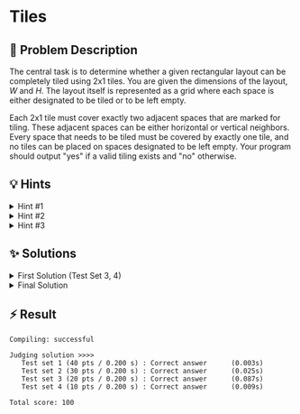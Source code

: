 # Tiles

## 📝 Problem Description

The central task is to determine whether a given rectangular layout can be completely tiled using 2x1 tiles. You are given the dimensions of the layout, $W$ and $H$. The layout itself is represented as a grid where each space is either designated to be tiled or to be left empty.

Each 2x1 tile must cover exactly two adjacent spaces that are marked for tiling. These adjacent spaces can be either horizontal or vertical neighbors. Every space that needs to be tiled must be covered by exactly one tile, and no tiles can be placed on spaces designated to be left empty. Your program should output "yes" if a valid tiling exists and "no" otherwise.

## 💡 Hints

<details>
<summary>Hint #1</summary>
Before diving into complex algorithms, consider a simple, fundamental property of the tiles. Each tile covers exactly two spaces. What does this imply about the total number of spaces that need to be tiled for a valid solution to even be possible?
</details>
<details>
<summary>Hint #2</summary>
This problem is about pairing up adjacent, tileable spaces. How can you model this? Think about representing each tileable space as an object and the potential placement of a tile between two adjacent spaces as a connection between them. This reframes the problem from laying tiles to finding a perfect set of pairings.
</details>
<details>
<summary>Hint #3</summary>
The problem can be solved by finding a **maximum matching**. To construct the required model, it's incredibly helpful to color the grid like a checkerboard. Notice that any 2x1 tile will always cover one "white" space and one "black" space. This structure allows you to create a **bipartite graph**. Maximum matching in a bipartite graph is a classic problem that can be solved efficiently using a max-flow algorithm.
</details>

## ✨ Solutions

<details> 

<summary>First Solution (Test Set 3, 4)</summary>

This solution correctly identifies the problem as a **bipartite matching** problem and uses **maximum flow** to solve it. The approach models the tileable spaces as vertices in a bipartite graph, where vertices are colored in a checkerboard pattern (based on whether `(r + c)` is even or odd).

The key insight is that any 2×1 tile must cover exactly one "white" space and one "black" space. This creates a bipartite graph where we need to find a perfect matching.

However, this implementation has some issues in its graph construction. It creates **bidirectional edges** between adjacent tileable spaces and attempts to handle both possible checkerboard colorings by running the flow algorithm twice (once with `odd=false` and once with `odd=true`) and checking if either produces a perfect matching.

While this approach demonstrates understanding of the core concepts, the graph construction is not optimal, which limits its effectiveness on certain test cases. Despite these implementation issues, the solution manages to pass some test sets.

### Code
```cpp
///3
#include<iostream>
#include<vector>
#include<string>

#include<boost/graph/adjacency_list.hpp>
#include<boost/graph/push_relabel_max_flow.hpp>

using index_map = std::unordered_map<std::pair<int, int>, int>;

using traits = boost::adjacency_list_traits<boost::vecS, boost::vecS, boost::directedS>;
using graph = boost::adjacency_list<boost::vecS, 
                                    boost::vecS, 
                                    boost::directedS, 
                                    boost::no_property,
                                    boost::property<boost::edge_capacity_t, long,
                                                    boost::property<boost::edge_residual_capacity_t, long,
                                                                    boost::property<boost::edge_reverse_t, traits::edge_descriptor>>>>;
using vertex_desc = traits::vertex_descriptor;
using edge_desc = traits::edge_descriptor;

class edge_adder {
  graph &G;
  
  public:
    explicit edge_adder(graph &G) : G(G) {}
    
    void add_edge(int from, int to, long capacity) {
      auto c_map = boost::get(boost::edge_capacity, G);
      auto r_map = boost::get(boost::edge_reverse, G);
      const auto e = boost::add_edge(from, to, G).first;
      const auto rev_e = boost::add_edge(to, from, G).first;
      c_map[e] = capacity;
      c_map[rev_e] = 0; // reverse edge has no capacity!
      r_map[e] = rev_e;
      r_map[rev_e] = e;
    }
};

int calculate_flow(int w, int h, std::vector<std::vector<bool>>& garden, bool odd) {
  // Build Graph
  graph G(w * h); // It would make more sense to only add num_nodes nodes, but this makes it easier to code
  edge_adder adder(G);
  
  const vertex_desc v_source = boost::add_vertex(G);
  const vertex_desc v_sink = boost::add_vertex(G);

  for(int r = 0; r < h; ++r) {
    for(int c = 0; c < w; ++c) {
      if(garden[r][c]) {
        int v_idx = r * w + c;

        // Add alternating source and sink connections in checkerboard pattern
        if((r + c) % 2 == odd) {
          adder.add_edge(v_source, v_idx, 1);
        } else {
          adder.add_edge(v_idx, v_sink, 1);
        }
        
        // Add connections to neighbors
        if(r != h-1 && garden[r+1][c]) {
          adder.add_edge(v_idx, (r+1) * w + c, 1);
          adder.add_edge((r+1) * w + c, v_idx, 1);
        }
        if(c != w-1 && garden[r][c+1]) {
          adder.add_edge(v_idx, r * w + (c + 1), 1);
          adder.add_edge(r * w + (c + 1), v_idx, 1);
        }
      }
    }
  }
  
  // ===== CALCULATE MAX FLOW =====
  int flow = boost::push_relabel_max_flow(G, v_source, v_sink);
  
  return flow;
}

void solve() {
  // ===== READ INPUT =====
  // Read Input
  int w, h; std::cin >> w >> h;
  int num_nodes = 0;
  
  std::vector<std::vector<bool>> garden(h, std::vector<bool>(w, false));
  for(int r = 0; r < h; ++r) {
    std::string row; std::cin >> row;
    
    for(int c = 0; c < w; ++c) {
      if(row[c] == '.') {
        garden[r][c] = true;
        num_nodes++;
      }
    }
  }
  
  if(num_nodes % 2 == 1) {
    // Can't tile an odd numbered of spaces
    std::cout << "no" << std::endl;
    return;
  }
  
  // ===== CALCULATE MAX FLOW =====
  int even_flow = calculate_flow(w, h, garden, false);
  int odd_flow = calculate_flow(w, h, garden, true);
  
  // ===== OUTPUT =====
  if(even_flow * 2 == num_nodes || odd_flow * 2 == num_nodes) {
    std::cout << "yes" << std::endl;
  } else {
    std::cout << "no" << std::endl;
  }
}

int main() {
  int n_tests; std::cin >> n_tests;
  while(n_tests--) {
    solve();
  }
}
```

</details>


<details>
<summary>Final Solution</summary>
This problem can be elegantly solved by modeling it as a maximum flow problem. The core idea is to determine if all tileable spaces in the garden can be perfectly paired up with an adjacent tileable space. This is equivalent to finding a **perfect matching** in a graph.

### From Tiling to Graphs

First, we can represent the garden layout as a graph. Each space `(r, c)` that can be tiled (marked with a '.') becomes a vertex in our graph. An edge exists between two vertices if their corresponding spaces are adjacent (horizontally or vertically) in the grid. A tiling of the garden corresponds to a **matching** in this graph—a set of edges where no two edges share a vertex. A **perfect matching** is a matching that covers every single vertex in the graph. Our goal is to find out if such a perfect matching exists.

### Bipartite Matching and Max-Flow

Finding a maximum matching in a general graph can be complex. However, our graph has a special property. We can color the grid like a checkerboard. A space at `(r, c)` can be colored "white" if `(r + c)` is even and "black" if `(r + c)` is odd. Crucially, any 2x1 tile placed on the grid will always cover exactly one white space and one black space. This means we can partition our graph's vertices into two sets (white and black) where edges only exist *between* the sets, not within them. This is the definition of a **bipartite graph**.

The problem of finding a maximum matching in a bipartite graph can be transformed into a maximum flow problem using the **Max-Flow Min-Cut Theorem**. We construct a flow network as follows:

1.  **Source and Sink:** Create a source vertex `S` and a sink vertex `T`.
2.  **Source to White Vertices:** For every "white" tileable space `u`, add a directed edge from `S` to `u` with a capacity of 1. This represents that each white space can be the start of one tile.
3.  **Black Vertices to Sink:** For every "black" tileable space `v`, add a directed edge from `v` to `T` with a capacity of 1. This represents that each black space can be the end of one tile.
4.  **White to Black Vertices:** For every pair of adjacent white and black tileable spaces, `u` and `v` respectively, add a directed edge from `u` to `v` with a capacity of 1. This represents the possibility of placing a tile between them.

### Interpreting the Result

The maximum flow from `S` to `T` in this network corresponds to the maximum number of tiles that can be placed, which is the size of the maximum matching. Let `N` be the total number of tileable spaces.

-   A simple initial check: If `N` is odd, a perfect tiling is impossible, as each tile covers two spaces.
-   If `N` is even, a perfect tiling exists if and only if we can place `N / 2` tiles. This means the maximum flow must be equal to `N / 2`.
-   Therefore, the condition for a successful tiling is: **`max_flow * 2 == N`**.

If this condition holds, the layout can be tiled; otherwise, it cannot. The provided C++ code implements this exact logic using the Boost Graph Library to calculate the maximum flow.

**Code**
```cpp
///3
#include<iostream>
#include<vector>
#include<string>

#include<boost/graph/adjacency_list.hpp>
#include<boost/graph/push_relabel_max_flow.hpp>

using index_map = std::unordered_map<std::pair<int, int>, int>;

using traits = boost::adjacency_list_traits<boost::vecS, boost::vecS, boost::directedS>;
using graph = boost::adjacency_list<boost::vecS, 
                                    boost::vecS, 
                                    boost::directedS, 
                                    boost::no_property,
                                    boost::property<boost::edge_capacity_t, long,
                                                    boost::property<boost::edge_residual_capacity_t, long,
                                                                    boost::property<boost::edge_reverse_t, traits::edge_descriptor>>>>;
using vertex_desc = traits::vertex_descriptor;
using edge_desc = traits::edge_descriptor;

class edge_adder {
  graph &G;
  
  public:
    explicit edge_adder(graph &G) : G(G) {}
    
    void add_edge(int from, int to, long capacity) {
      auto c_map = boost::get(boost::edge_capacity, G);
      auto r_map = boost::get(boost::edge_reverse, G);
      const auto e = boost::add_edge(from, to, G).first;
      const auto rev_e = boost::add_edge(to, from, G).first;
      c_map[e] = capacity;
      c_map[rev_e] = 0; // reverse edge has no capacity!
      r_map[e] = rev_e;
      r_map[rev_e] = e;
    }
};

void solve() {
  // ===== READ INPUT =====
  // Read Input
  int w, h; std::cin >> w >> h;
  int num_nodes = 0;
  
  std::vector<std::vector<bool>> garden(h, std::vector<bool>(w, false));
  for(int r = 0; r < h; ++r) {
    std::string row; std::cin >> row;
    
    for(int c = 0; c < w; ++c) {
      if(row[c] == '.') {
        garden[r][c] = true;
        num_nodes++;
      }
    }
  }
  
  if(num_nodes % 2 == 1) {
    // Can't tile an odd numbered of spaces
    std::cout << "no" << std::endl;
    return;
  }
  
  // Build Graph
  graph G(w * h); // It would make more sense to only add num_nodes nodes, but this makes it easier to code
  edge_adder adder(G);
  
  const vertex_desc v_source = boost::add_vertex(G);
  const vertex_desc v_sink = boost::add_vertex(G);

  for(int r = 0; r < h; ++r) {
    for(int c = 0; c < w; ++c) {
      if(garden[r][c]) {
        int v_idx = r * w + c;

        // Add alternating source and sink connections in checkerboard pattern
        if((r + c) % 2 == 0) {
          adder.add_edge(v_source, v_idx, 1);
          if(r != h-1 && garden[r+1][c]) adder.add_edge(v_idx, (r+1) * w + c, 1);
          if(c != w-1 && garden[r][c+1]) adder.add_edge(v_idx, r * w + (c + 1), 1);
        } else {
          adder.add_edge(v_idx, v_sink, 1);
          if(r != h-1 && garden[r+1][c]) adder.add_edge((r+1) * w + c, v_idx, 1);
          if(c != w-1 && garden[r][c+1]) adder.add_edge(r * w + (c + 1), v_idx, 1);
        }
      }
    }
  }
  
  // ===== CALCULATE MAX FLOW =====
  int flow = boost::push_relabel_max_flow(G, v_source, v_sink);
  
  // ===== OUTPUT =====
  if(flow * 2 == num_nodes) {
    std::cout << "yes" << std::endl;
  } else {
    std::cout << "no" << std::endl;
  }
}

int main() {
  int n_tests; std::cin >> n_tests;
  while(n_tests--) {
    solve();
  }
}
```
</details>

## ⚡ Result

```plaintext
Compiling: successful

Judging solution >>>>
   Test set 1 (40 pts / 0.200 s) : Correct answer      (0.003s)
   Test set 2 (30 pts / 0.200 s) : Correct answer      (0.025s)
   Test set 3 (20 pts / 0.200 s) : Correct answer      (0.087s)
   Test set 4 (10 pts / 0.200 s) : Correct answer      (0.009s)

Total score: 100
```